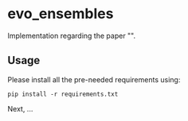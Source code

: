 # evo_ensembles

Implementation regarding the paper "".

## Usage

Please install all the pre-needed requirements using:

```pip install -r requirements.txt```

Next, ...
